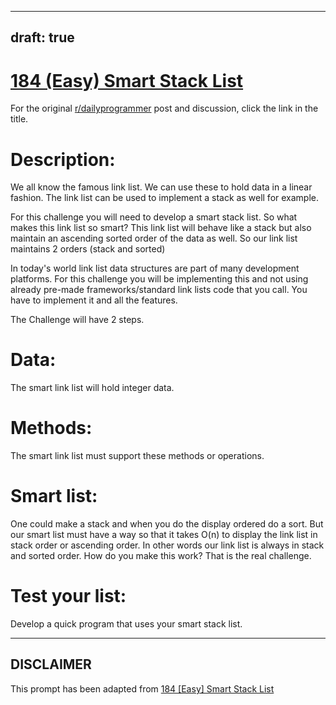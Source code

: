 ---
draft: true
----

# [184 (Easy) Smart Stack List](https://www.reddit.com/r/dailyprogrammer/comments/2j5929/10132014_challenge_184_easy_smart_stack_list/)

For the original [r/dailyprogrammer](https://www.reddit.com/r/dailyprogrammer/) post and discussion, click the link in the title.

# Description:
We all know the famous link list. We can use these to hold data in a linear fashion. The link list can be used to implement a stack as well for example.

For this challenge you will need to develop a smart stack list. So what makes this link list so smart? This link list will behave like a stack but also maintain an ascending sorted order of the data as well. So our link list maintains 2 orders (stack and sorted)

In today's world link list data structures are part of many development platforms. For this challenge you will be implementing this and not using already pre-made frameworks/standard link lists code that you call. You have to implement it and all the features. 

The Challenge will have 2 steps. 

# Data:
The smart link list will hold integer data. 

# Methods:
The smart link list must support these methods or operations. 

# Smart list:
One could make a stack and when you do the display ordered do a sort. But our smart list must have a way so that it takes O(n) to display the link list in stack order or ascending order. In other words our link list is always in stack and sorted order. How do you make this work? That is the real challenge.

# Test your list:
Develop a quick program that uses your smart stack list.


----
## **DISCLAIMER**
This prompt has been adapted from [184 [Easy] Smart Stack List](https://www.reddit.com/r/dailyprogrammer/comments/2j5929/10132014_challenge_184_easy_smart_stack_list/
)
